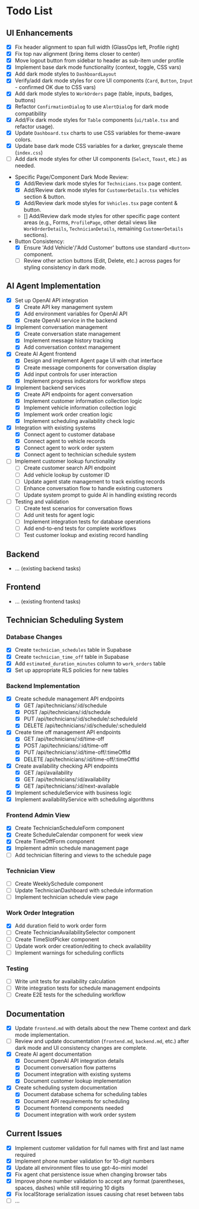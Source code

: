 # Todo List

## UI Enhancements

- [x] Fix header alignment to span full width (GlassOps left, Profile right)
- [x] Fix top nav alignment (bring items closer to center)
- [x] Move logout button from sidebar to header as sub-item under profile
- [x] Implement base dark mode functionality (context, toggle, CSS vars)
- [x] Add dark mode styles to `DashboardLayout`
- [x] Verify/add dark mode styles for core UI components (`Card`, `Button`, `Input` - confirmed OK due to CSS vars)
- [x] Add dark mode styles to `WorkOrders` page (table, inputs, badges, buttons)
- [x] Refactor `ConfirmationDialog` to use `AlertDialog` for dark mode compatibility
- [x] Add/Fix dark mode styles for `Table` components (`ui/table.tsx` and refactor usage).
- [x] Update `Dashboard.tsx` charts to use CSS variables for theme-aware colors.
- [x] Update base dark mode CSS variables for a darker, greyscale theme (`index.css`)
- [ ] Add dark mode styles for other UI components (`Select`, `Toast`, etc.) as needed.
- Specific Page/Component Dark Mode Review:
    - [x] Add/Review dark mode styles for `Technicians.tsx` page content.
    - [x] Add/Review dark mode styles for `CustomerDetails.tsx` vehicles section & button.
    - [x] Add/Review dark mode styles for `Vehicles.tsx` page content & button.
    - [] Add/Review dark mode styles for other specific page content areas (e.g., Forms, `ProfilePage`, other detail views like `WorkOrderDetails`, `TechnicianDetails`, remaining `CustomerDetails` sections).
- Button Consistency:
    - [x] Ensure 'Add Vehicle'/'Add Customer' buttons use standard `<Button>` component.
    - [ ] Review other action buttons (Edit, Delete, etc.) across pages for styling consistency in dark mode.

## AI Agent Implementation

- [x] Set up OpenAI API integration
  - [x] Create API key management system
  - [x] Add environment variables for OpenAI API
  - [x] Create OpenAI service in the backend
- [x] Implement conversation management
  - [x] Create conversation state management
  - [x] Implement message history tracking
  - [x] Add conversation context management
- [x] Create AI Agent frontend
  - [x] Design and implement Agent page UI with chat interface
  - [x] Create message components for conversation display
  - [x] Add input controls for user interaction
  - [x] Implement progress indicators for workflow steps
- [x] Implement backend services
  - [x] Create API endpoints for agent conversation
  - [x] Implement customer information collection logic
  - [x] Implement vehicle information collection logic
  - [x] Implement work order creation logic
  - [x] Implement scheduling availability check logic
- [x] Integration with existing systems
  - [x] Connect agent to customer database
  - [x] Connect agent to vehicle records
  - [x] Connect agent to work order system
  - [x] Connect agent to technician schedule system
- [ ] Implement customer lookup functionality
  - [ ] Create customer search API endpoint
  - [ ] Add vehicle lookup by customer ID
  - [ ] Update agent state management to track existing records
  - [ ] Enhance conversation flow to handle existing customers
  - [ ] Update system prompt to guide AI in handling existing records
- [ ] Testing and validation
  - [ ] Create test scenarios for conversation flows
  - [ ] Add unit tests for agent logic
  - [ ] Implement integration tests for database operations
  - [ ] Add end-to-end tests for complete workflows
  - [ ] Test customer lookup and existing record handling

## Backend

- ... (existing backend tasks)

## Frontend

- ... (existing frontend tasks)

## Technician Scheduling System

### Database Changes
- [x] Create `technician_schedules` table in Supabase
- [x] Create `technician_time_off` table in Supabase
- [x] Add `estimated_duration_minutes` column to `work_orders` table
- [x] Set up appropriate RLS policies for new tables

### Backend Implementation
- [x] Create schedule management API endpoints
  - [x] GET /api/technicians/:id/schedule
  - [x] POST /api/technicians/:id/schedule
  - [x] PUT /api/technicians/:id/schedule/:scheduleId
  - [x] DELETE /api/technicians/:id/schedule/:scheduleId
- [x] Create time off management API endpoints
  - [x] GET /api/technicians/:id/time-off
  - [x] POST /api/technicians/:id/time-off
  - [x] PUT /api/technicians/:id/time-off/:timeOffId
  - [x] DELETE /api/technicians/:id/time-off/:timeOffId
- [x] Create availability checking API endpoints
  - [x] GET /api/availability
  - [x] GET /api/technicians/:id/availability
  - [x] GET /api/technicians/:id/next-available
- [x] Implement scheduleService with business logic
- [x] Implement availabilityService with scheduling algorithms

### Frontend Admin View
- [x] Create TechnicianScheduleForm component
- [x] Create ScheduleCalendar component for week view
- [x] Create TimeOffForm component
- [x] Implement admin schedule management page
- [ ] Add technician filtering and views to the schedule page

### Technician View
- [ ] Create WeeklySchedule component
- [ ] Update TechnicianDashboard with schedule information
- [ ] Implement technician schedule view page

### Work Order Integration
- [x] Add duration field to work order form
- [ ] Create TechnicianAvailabilitySelector component
- [ ] Create TimeSlotPicker component
- [ ] Update work order creation/editing to check availability
- [ ] Implement warnings for scheduling conflicts

### Testing
- [ ] Write unit tests for availability calculation
- [ ] Write integration tests for schedule management endpoints
- [ ] Create E2E tests for the scheduling workflow

## Documentation

- [x] Update `frontend.md` with details about the new Theme context and dark mode implementation.
- [ ] Review and update documentation (`frontend.md`, `backend.md`, etc.) after dark mode and UI consistency changes are complete.
- [x] Create AI agent documentation
  - [x] Document OpenAI API integration details
  - [x] Document conversation flow patterns
  - [x] Document integration with existing systems
  - [x] Document customer lookup implementation
- [x] Create scheduling system documentation
  - [x] Document database schema for scheduling tables
  - [x] Document API requirements for scheduling
  - [x] Document frontend components needed
  - [x] Document integration with work order system

## Current Issues
- [x] Implement customer validation for full names with first and last name required
- [x] Implement phone number validation for 10-digit numbers
- [x] Update all environment files to use gpt-4o-mini model 
- [x] Fix agent chat persistence issue when changing browser tabs
- [x] Improve phone number validation to accept any format (parentheses, spaces, dashes) while still requiring 10 digits
- [x] Fix localStorage serialization issues causing chat reset between tabs
- [ ] ...
